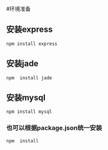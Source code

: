 #环境准备
## 安装express
```
npm install express
```
## 安装jade
```
npm  install jade
```
## 安装mysql
```
npm install mysql
```
### 也可以根据package.json统一安装
```
npm  install
```